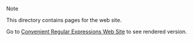 
> [!NOTE]
> This directory contains pages for the web site.
>
> Go to [Convenient Regular Expressions Web Site](https://kildom.github.io/con-reg-exp) to see rendered version.
